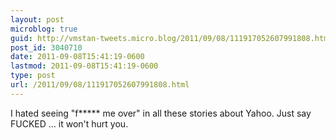 ```yaml
---
layout: post
microblog: true
guid: http://vmstan-tweets.micro.blog/2011/09/08/111917052607991808.html
post_id: 3040710
date: 2011-09-08T15:41:19-0600
lastmod: 2011-09-08T15:41:19-0600
type: post
url: /2011/09/08/111917052607991808.html
---
```

I hated seeing "f***** me over" in all these stories about Yahoo. Just say FUCKED … it won't hurt you.
